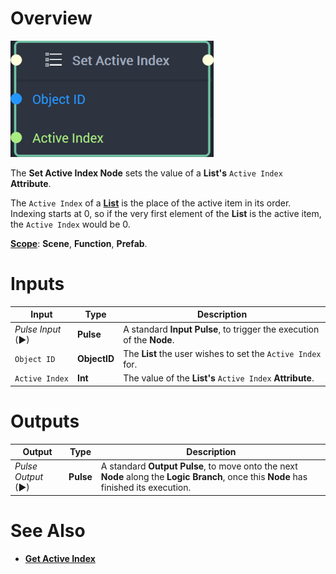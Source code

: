 # Overview

![The Set Active Index Node.](../../../.gitbook/assets/setactiveindexnode20241.png)

The **Set Active Index Node** sets the value of a **List's** `Active Index` **Attribute**.

The `Active Index` of a [**List**](../../../objects-and-types/scene2d-objects/gui/list.md) is the place of the active item in its order. Indexing starts at 0, so if the very first element of the **List** is the active item, the `Active Index` would be 0.  

[**Scope**](../../overview.md#scopes): **Scene**, **Function**, **Prefab**.


# Inputs

|Input|Type|Description|
|---|---|---|
|*Pulse Input* (►)|**Pulse**|A standard **Input Pulse**, to trigger the execution of the **Node**.|
|`Object ID`|**ObjectID**|The **List** the user wishes to set the `Active Index` for.|
|`Active Index`|**Int**|The value of the **List's** `Active Index` **Attribute**.|

# Outputs

|Output|Type|Description|
|---|---|---|
|*Pulse Output* (►)|**Pulse**|A standard **Output Pulse**, to move onto the next **Node** along the **Logic Branch**, once this **Node** has finished its execution.|

# See Also

* [**Get Active Index**](getactiveindex.md)

